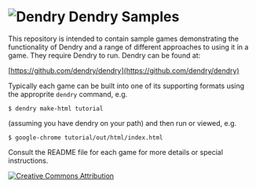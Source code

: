 ![Dendry](https://raw.githubusercontent.com/dendry/dendry/master/design/logo_64.png) Dendry Samples
======

This repository is intended to contain sample games demonstrating the
functionality of Dendry and a range of different approaches to using
it in a game. They require Dendry to run. Dendry can be found at:

[https://github.com/dendry/dendry](https://github.com/dendry/dendry)

Typically each game can be built into one of its supporting formats
using the approprite `dendry` command, e.g.

    $ dendry make-html tutorial

(assuming you have dendry on your path) and then run or viewed, e.g.

    $ google-chrome tutorial/out/html/index.html

Consult the README file for each game for more details or special
instructions.

[![Creative Commons Attribution](https://i.creativecommons.org/l/by/4.0/88x31.png)](http://creativecommons.org/licenses/by/4.0/)
